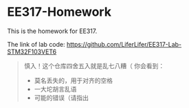 # EE317-Homework

This is the homework for EE317.

The link of lab code: https://github.com/LiferLifer/EE317-Lab-STM32F103VET6

> 慎入！这个仓库四舍五入就是乱七八糟（
> 你会看到：
> * 莫名丢失的，用于对齐的空格
> * 一大坨胡言乱语
> * 可能的错误（请指出
